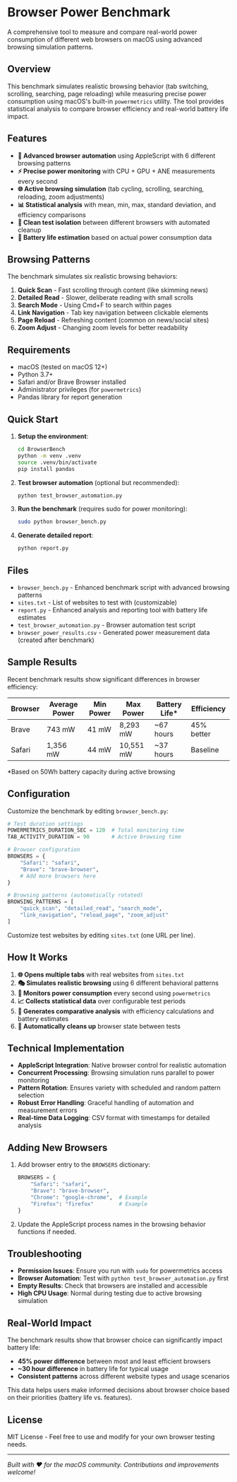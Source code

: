 # Browser Power Benchmark

A comprehensive tool to measure and compare real-world power consumption of different web browsers on macOS using advanced browsing simulation patterns.

## Overview

This benchmark simulates realistic browsing behavior (tab switching, scrolling, searching, page reloading) while measuring precise power consumption using macOS's built-in `powermetrics` utility. The tool provides statistical analysis to compare browser efficiency and real-world battery life impact.

## Features

- **🤖 Advanced browser automation** using AppleScript with 6 different browsing patterns
- **⚡ Precise power monitoring** with CPU + GPU + ANE measurements every second  
- **🌐 Active browsing simulation** (tab cycling, scrolling, searching, reloading, zoom adjustments)
- **📊 Statistical analysis** with mean, min, max, standard deviation, and efficiency comparisons
- **🧹 Clean test isolation** between different browsers with automated cleanup
- **🔋 Battery life estimation** based on actual power consumption data

## Browsing Patterns

The benchmark simulates six realistic browsing behaviors:

1. **Quick Scan** - Fast scrolling through content (like skimming news)
2. **Detailed Read** - Slower, deliberate reading with small scrolls
3. **Search Mode** - Using Cmd+F to search within pages
4. **Link Navigation** - Tab key navigation between clickable elements
5. **Page Reload** - Refreshing content (common on news/social sites)
6. **Zoom Adjust** - Changing zoom levels for better readability

## Requirements

- macOS (tested on macOS 12+)
- Python 3.7+
- Safari and/or Brave Browser installed
- Administrator privileges (for `powermetrics`)
- Pandas library for report generation

## Quick Start

1. **Setup the environment**:
   ```bash
   cd BrowserBench
   python -m venv .venv
   source .venv/bin/activate
   pip install pandas
   ```

2. **Test browser automation** (optional but recommended):
   ```bash
   python test_browser_automation.py
   ```

3. **Run the benchmark** (requires sudo for power monitoring):
   ```bash
   sudo python browser_bench.py
   ```

4. **Generate detailed report**:
   ```bash
   python report.py
   ```

## Files

- `browser_bench.py` - Enhanced benchmark script with advanced browsing patterns
- `sites.txt` - List of websites to test with (customizable)
- `report.py` - Enhanced analysis and reporting tool with battery life estimates
- `test_browser_automation.py` - Browser automation test script
- `browser_power_results.csv` - Generated power measurement data (created after benchmark)

## Sample Results

Recent benchmark results show significant differences in browser efficiency:

| Browser | Average Power | Min Power | Max Power | Battery Life* | Efficiency |
|---------|---------------|-----------|-----------|---------------|------------|
| Brave   | 743 mW        | 41 mW     | 8,293 mW  | ~67 hours     | 45% better |
| Safari  | 1,356 mW      | 44 mW     | 10,551 mW | ~37 hours     | Baseline   |

*Based on 50Wh battery capacity during active browsing

## Configuration

Customize the benchmark by editing `browser_bench.py`:

```python
# Test duration settings
POWERMETRICS_DURATION_SEC = 120  # Total monitoring time
TAB_ACTIVITY_DURATION = 90       # Active browsing time

# Browser configuration
BROWSERS = {
    "Safari": "safari",
    "Brave": "brave-browser",
    # Add more browsers here
}

# Browsing patterns (automatically rotated)
BROWSING_PATTERNS = [
    "quick_scan", "detailed_read", "search_mode",
    "link_navigation", "reload_page", "zoom_adjust"
]
```

Customize test websites by editing `sites.txt` (one URL per line).

## How It Works

1. **🌐 Opens multiple tabs** with real websites from `sites.txt`
2. **🎭 Simulates realistic browsing** using 6 different behavioral patterns
3. **📏 Monitors power consumption** every second using `powermetrics`
4. **📈 Collects statistical data** over configurable test periods
5. **🧮 Generates comparative analysis** with efficiency calculations and battery estimates
6. **🧹 Automatically cleans up** browser state between tests

## Technical Implementation

- **AppleScript Integration**: Native browser control for realistic automation
- **Concurrent Processing**: Browsing simulation runs parallel to power monitoring
- **Pattern Rotation**: Ensures variety with scheduled and random pattern selection
- **Robust Error Handling**: Graceful handling of automation and measurement errors
- **Real-time Data Logging**: CSV format with timestamps for detailed analysis

## Adding New Browsers

1. Add browser entry to the `BROWSERS` dictionary:
   ```python
   BROWSERS = {
       "Safari": "safari",
       "Brave": "brave-browser", 
       "Chrome": "google-chrome",  # Example
       "Firefox": "firefox"        # Example
   }
   ```

2. Update the AppleScript process names in the browsing behavior functions if needed.

## Troubleshooting

- **Permission Issues**: Ensure you run with `sudo` for powermetrics access
- **Browser Automation**: Test with `python test_browser_automation.py` first
- **Empty Results**: Check that browsers are installed and accessible
- **High CPU Usage**: Normal during testing due to active browsing simulation

## Real-World Impact

The benchmark results show that browser choice can significantly impact battery life:

- **45% power difference** between most and least efficient browsers
- **~30 hour difference** in battery life for typical usage
- **Consistent patterns** across different website types and usage scenarios

This data helps users make informed decisions about browser choice based on their priorities (battery life vs. features).

## License

MIT License - Feel free to use and modify for your own browser testing needs.

---

*Built with ❤️ for the macOS community. Contributions and improvements welcome!*
